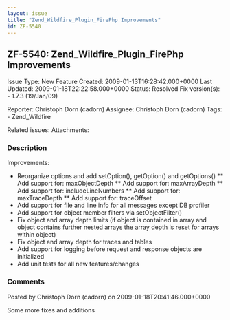 ```yaml
---
layout: issue
title: "Zend_Wildfire_Plugin_FirePhp Improvements"
id: ZF-5540
---
```


ZF-5540: Zend\_Wildfire\_Plugin\_FirePhp Improvements
-----------------------------------------------------

 Issue Type: New Feature Created: 2009-01-13T16:28:42.000+0000 Last Updated: 2009-01-18T22:22:58.000+0000 Status: Resolved Fix version(s): - 1.7.3 (19/Jan/09)
 
 Reporter:  Christoph Dorn (cadorn)  Assignee:  Christoph Dorn (cadorn)  Tags: - Zend\_Wildfire
 
 Related issues: 
 Attachments: 
### Description

Improvements:

- Reorganize options and add setOption(), getOption() and getOptions() \*\* Add support for: maxObjectDepth \*\* Add support for: maxArrayDepth \*\* Add support for: includeLineNumbers \*\* Add support for: maxTraceDepth \*\* Add support for: traceOffset
- Add support for file and line info for all messages except DB profiler
- Add support for object member filters via setObjectFilter()
- Fix object and array depth limits (if object is contained in array and object contains further nested arrays the array depth is reset for arrays within object)
- Fix object and array depth for traces and tables
- Add support for logging before request and response objects are initialized
- Add unit tests for all new features/changes
 


 

### Comments

Posted by Christoph Dorn (cadorn) on 2009-01-18T20:41:46.000+0000

Some more fixes and additions

 

 